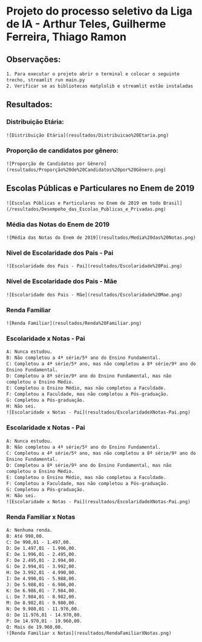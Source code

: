 # Projeto do processo seletivo da Liga de IA - Arthur Teles, Guilherme Ferreira, Thiago Ramon

## Observações:
    1. Para executar o projeto abrir o terminal e colocar o seguinte trecho, streamlit run main.py
    2. Verificar se as bibliotecas matplolib e streamlit estão instaladas

## Resultados:

### Distribuição Etária:
    ![Distribuição Etária](resultados/Distribuicao%20Etaria.png)
### Proporção de candidatos por gênero:
    ![Proporção de Candidatos por Gênero](resultados/Proporção%20de%20Candidatos%20por%20Gênero.png)
## Escolas Públicas e Particulares no Enem de 2019
    ![Escolas Públicas e Particulares no Enem de 2019 em todo Brasil](/resultados/Desempeho_das_Escolas_Publicas_e_Privadas.png)
### Média das Notas do Enem de 2019
    ![Média das Notas do Enem de 2019](resultados/Media%20das%20Notas.png)
### Nível de Escolaridade dos Pais - Pai
    ![Escolaridade dos Pais - Pai](resultados/Escolaridade%20Pai.png)
### Nível de Escolaridade dos Pais - Mãe
    ![Escolaridade dos Pais - Mãe](resultados/Escolaridade%20Mae.png)
### Renda Familiar
    ![Renda Familiar](resultados/Renda%20Familiar.png)
### Escolaridade x Notas - Pai
    A: Nunca estudou.
    B: Não completou a 4ª série/5º ano do Ensino Fundamental.
    C: Completou a 4ª série/5º ano, mas não completou a 8ª série/9º ano do Ensino Fundamental.
    D: Completou a 8ª série/9º ano do Ensino Fundamental, mas não completou o Ensino Médio.
    E: Completou o Ensino Médio, mas não completou a Faculdade.
    F: Completou a Faculdade, mas não completou a Pós-graduação.
    G: Completou a Pós-graduação.
    H: Não sei.
    ![Escolaridade x Notas - Pai](resultados/EscolaridadeXNotas-Pai.png)
### Escolaridade x Notas - Pai
    A: Nunca estudou.
    B: Não completou a 4ª série/5º ano do Ensino Fundamental.
    C: Completou a 4ª série/5º ano, mas não completou a 8ª série/9º ano do Ensino Fundamental.
    D: Completou a 8ª série/9º ano do Ensino Fundamental, mas não completou o Ensino Médio.
    E: Completou o Ensino Médio, mas não completou a Faculdade.
    F: Completou a Faculdade, mas não completou a Pós-graduação.
    G: Completou a Pós-graduação.
    H: Não sei.
    ![Escolaridade x Notas - Pai](resultados/EscolaridadeXNotas-Pai.png)
### Renda Familiar x Notas
    A: Nenhuma renda.
    B: Até 998,00.
    C: De 998,01 - 1.497,00.
    D: De 1.497,01 - 1.996,00.
    E: De 1.996,01 - 2.495,00.
    F: De 2.495,01 - 2.994,00.
    G: De 2.994,01 - 3.992,00.
    H: De 3.992,01 - 4.990,00.
    I: De 4.990,01 - 5.988,00.
    J: De 5.988,01 - 6.986,00.
    K: De 6.986,01 - 7.984,00.
    L: De 7.984,01 - 8.982,00.
    M: De 8.982,01 - 9.980,00.
    N: De 9.980,01 - 11.976,00.
    O: De 11.976,01 - 14.970,00.
    P: De 14.970,01 - 19.960,00.
    Q: Mais de 19.960,00.
    ![Renda Familiar x Notas](resultados/RendaFamiliarXNotas.png)
